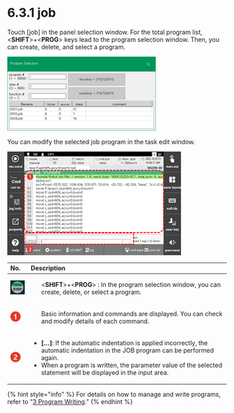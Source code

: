 ﻿# 6.3.1 job

Touch \[job\] in the panel selection window. For the total program list, <**SHIFT**>+<**PROG**> keys lead to the program selection window. Then, you can create, delete, and select a program.

![](../../_assets/tp630/k-prg-select_eng.png)

You can modify the selected job program in the task edit window.

![](../../_assets/tp630/pane-job_eng.png)

<table>
  <thead>
    <tr>
      <th style="text-align:left">No.</th>
      <th style="text-align:left">Description</th>
    </tr>
  </thead>
  <tbody>
    <tr>
      <td style="text-align:left">
        <img src="../../_assets/tp630/k-prog-step_eng.png" alt/>
      </td>
      <td style="text-align:left"> <ul>  <<b>SHIFT</b>>+<<b>PROG</b>> : In the program selection window, you can create, delete, or select a program. </ul> </td>
    </tr>
    <tr>
      <td style="text-align:left">
        <img src="../../_assets/c1.png" alt/>
      </td>
      <td style="text-align:left">
        <ul> Basic information and commands are displayed. You can check and modify details of each command.
        </ul>
      </td>
    </tr>
    <tr>
      <td style="text-align:left">
        <img src="../../_assets/c2.png" alt/>
      </td>
      <td style="text-align:left">
        <ul>
          <li> <b>[&#x2026;]</b>: If the automatic indentation is applied incorrectly,
            the automatic indentation in the JOB program can be performed again.</li>
          <li>When a program is written, the parameter value of the selected statement
            will be displayed in the input area.</li>
        </ul>
      </td>
    </tr>
  </tbody>
</table>

{% hint style="info" %}
For details on how to manage and write programs, refer to “[3 Program Writing](../programming/).”
{% endhint %}



